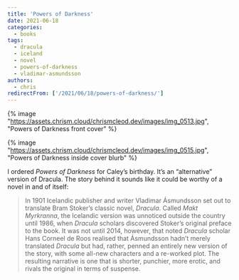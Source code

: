 ```yaml
---
title: 'Powers of Darkness'
date: 2021-06-18
categories:
  - books
tags:
  - dracula
  - iceland
  - novel
  - powers-of-darkness
  - vladimar-asmundsson
authors:
  - chris
redirectFrom: ['/2021/06/18/powers-of-darkness/']
---
```


{% image "https://assets.chrism.cloud/chrismcleod.dev/images/img_0513.jpg", "Powers of Darkness front cover" %}

{% image "https://assets.chrism.cloud/chrismcleod.dev/images/img_0515.jpg", "Powers of Darkness inside cover blurb" %}

I ordered _Powers of Darkness_ for Caley’s birthday. It’s an “alternative” version of Dracula. The story behind it sounds like it could be worthy of a novel in and of itself:

> In 1901 Icelandic publisher and writer Vladimar Ásmundsson set out to translate Bram Stoker’s classic novel, _Dracula_. Called _Makt Myrkranna_, the Icelandic version was unnoticed outside the country until 1986, when _Dracula_ scholars discovered Stoker’s original preface to the book. It was not until 2014, however, that noted _Dracula_ scholar Hans Corneel de Roos realised that Ásmundsson hadn’t merely translated _Dracula_ but had, rather, penned an entirely new version of the story, with some all-new characters and a re-worked plot. The resulting narrative is one that is shorter, punchier, more erotic, and rivals the original in terms of suspense.
